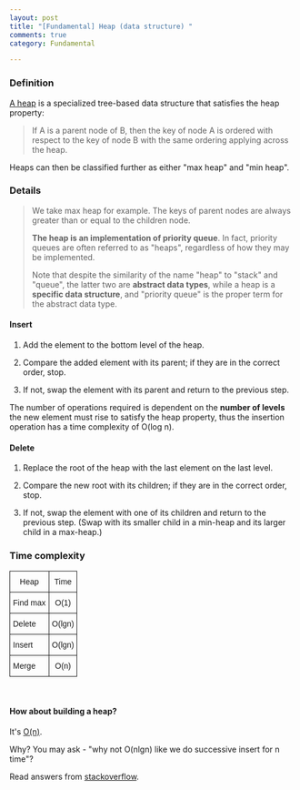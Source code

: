 ```yaml
---
layout: post
title: "[Fundamental] Heap (data structure) "
comments: true
category: Fundamental

---
```


### Definition

[A heap](http://en.wikipedia.org/wiki/Heap_%28data_structure%29) is a specialized tree-based data structure that satisfies the heap property: 

> If A is a parent node of B, then the key of node A is ordered with respect to the key of node B with the same ordering applying across the heap. 

Heaps can then be classified further as either "max heap" and "min heap". 

### Details

> We take max heap for example. The keys of parent nodes are always greater than or equal to the children node. 
>
> __The heap is an implementation of priority queue__. In fact, priority queues are often referred to as "heaps", regardless of how they may be implemented. 
>
> Note that despite the similarity of the name "heap" to "stack" and "queue", the latter two are __abstract data types__, while a heap is a __specific data structure__, and "priority queue" is the proper term for the abstract data type. 

#### Insert

1. Add the element to the bottom level of the heap.

1. Compare the added element with its parent; if they are in the correct order, stop.

1. If not, swap the element with its parent and return to the previous step.

The number of operations required is dependent on the __number of levels__ the new element must rise to satisfy the heap property, thus the insertion operation has a time complexity of O(log n).

#### Delete

1. Replace the root of the heap with the last element on the last level.

1. Compare the new root with its children; if they are in the correct order, stop.

1. If not, swap the element with one of its children and return to the previous step. (Swap with its smaller child in a min-heap and its larger child in a max-heap.)

### Time complexity

<style type="text/css">
.tg  {border-collapse:collapse;border-spacing:0;}
.tg td{font-family:Arial, sans-serif;font-size:14px;padding:10px 5px;border-style:solid;border-width:1px;overflow:hidden;word-break:normal;}
.tg th{font-family:Arial, sans-serif;font-size:14px;font-weight:normal;padding:10px 5px;border-style:solid;border-width:1px;overflow:hidden;word-break:normal;}
.tg .tg-s6z2{text-align:center}
</style>
<table class="tg">
  <tr>
    <th class="tg-s6z2">Heap</th>
    <th class="tg-s6z2">Time</th>
  </tr>
  <tr>
    <td class="tg-031e">Find max</td>
    <td class="tg-s6z2">O(1)</td>
  </tr>
  <tr>
    <td class="tg-031e">Delete</td>
    <td class="tg-s6z2">O(lgn)</td>
  </tr>
  <tr>
    <td class="tg-031e">Insert</td>
    <td class="tg-s6z2">O(lgn)</td>
  </tr>
  <tr>
    <td class="tg-031e">Merge</td>
    <td class="tg-s6z2">O(n)</td>
  </tr>
</table>
<br />

#### How about building a heap? 

It's [O(n)](http://en.wikipedia.org/wiki/Binary_heap#Building_a_heap). 

Why? You may ask - "why not O(nlgn) like we do successive insert for n time"?

Read answers from [stackoverflow](http://stackoverflow.com/questions/9755721/build-heap-complexity). 
